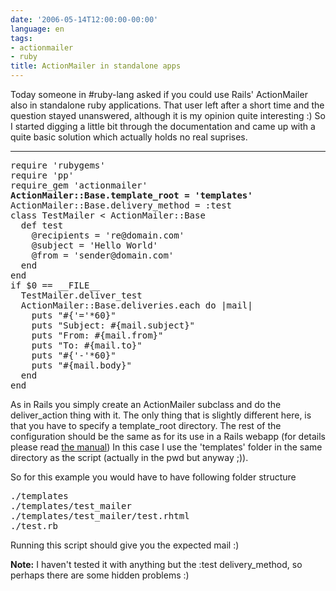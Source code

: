 ```yaml
---
date: '2006-05-14T12:00:00-00:00'
language: en
tags:
- actionmailer
- ruby
title: ActionMailer in standalone apps
---
```



Today someone in #ruby-lang asked if you could use Rails' ActionMailer also in standalone ruby applications. That user left after a short time and the question stayed unanswered, although it is my opinion quite interesting :) So I started digging a little bit through the documentation and came up with a quite basic solution which actually holds no real suprises. 



-------------------------------



<pre class="code">require &apos;rubygems&apos;
require &apos;pp&apos;
require_gem &apos;actionmailer&apos;
<strong>ActionMailer::Base.template_root = &apos;templates&apos;</strong>
ActionMailer::Base.delivery_method = :test
class TestMailer &lt; ActionMailer::Base
  def test
    @recipients = &apos;re@domain.com&apos;
    @subject = &apos;Hello World&apos;
    @from = &apos;sender@domain.com&apos;
  end
end
if $0 == __FILE__
  TestMailer.deliver_test
  ActionMailer::Base.deliveries.each do |mail| 
    puts &quot;#{&apos;=&apos;*60}&quot;
    puts &quot;Subject: #{mail.subject}&quot;
    puts &quot;From: #{mail.from}&quot;
    puts &quot;To: #{mail.to}&quot;
    puts &quot;#{&apos;-&apos;*60}&quot;
    puts &quot;#{mail.body}&quot;
  end
end</pre>

As in Rails you simply create an ActionMailer subclass and do the deliver_action thing with it. The only thing that is slightly different here, is that you have to specify a template\_root directory. The rest of the configuration should be the same as for its use in a Rails webapp (for details please read [the manual](http://api.rubyonrails.org/classes/ActionMailer/Base.html)) In this case I use the 'templates' folder in the same directory as the script (actually in the pwd but anyway ;)).

So for this example you would have to have following folder structure

<pre class="output">./templates
./templates/test_mailer
./templates/test_mailer/test.rhtml
./test.rb</pre>

Running this script should give you the expected mail :)

**Note:** I haven't tested it with anything but the :test delivery\_method, so perhaps there are some hidden problems :)